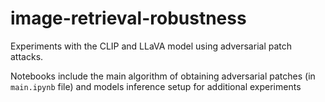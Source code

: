 # image-retrieval-robustness
Experiments with the CLIP and LLaVA model using adversarial patch attacks.

Notebooks include the main algorithm of obtaining adversarial patches (in `main.ipynb` file) and models inference setup for additional experiments
